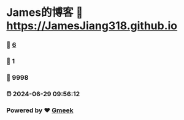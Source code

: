 # James的博客 :link: https://JamesJiang318.github.io 
### :page_facing_up: [6](https://JamesJiang318.github.io/tag.html) 
### :speech_balloon: 1 
### :hibiscus: 9998 
### :alarm_clock: 2024-06-29 09:56:12 
### Powered by :heart: [Gmeek](https://github.com/Meekdai/Gmeek)
